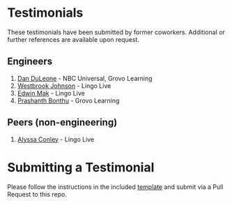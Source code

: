 # Testimonials

These testimonials have been submitted by former coworkers. Additional or further references are available upon request.

## Engineers

1. [Dan DuLeone](2019-05-Dan%20DuLeone.md) - NBC Universal, Grovo Learning
2. [Westbrook Johnson](2019-05-Westbrook%20Johnson.md) - Lingo Live
3. [Edwin Mak](2019-05-Edwin%20Mak.md) - Lingo Live
4. [Prashanth Bonthu](2019-05-Prashanth%20Bonthu.md) - Grovo Learning

## Peers (non-engineering)

1. [Alyssa Conley](2019-05-AlyssaConley.md) - Lingo Live

# Submitting a Testimonial

Please follow the instructions in the included [template](_template.md) and submit via a Pull Request to this repo.
